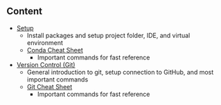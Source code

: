 ## Content
- [Setup](https://gitlab.iea.org/rise/knowledge-database/-/wikis/Setup)
  - Install packages and setup project folder, IDE, and virtual environment
  - [Conda Cheat Sheet](https://gitlab.iea.org/rise/knowledge-database/-/wikis/Conda-Cheat-Sheet)
    - Important commands for fast reference
- [Version Control (Git)](https://gitlab.iea.org/rise/knowledge-database/-/wikis/Version-Control-(Git))
  - General introduction to git, setup connection to GitHub, and most important commands
  - [Git Cheat Sheet](https://gitlab.iea.org/rise/knowledge-database/-/wikis/Git-Cheat-Sheet)
    - Important commands for fast reference